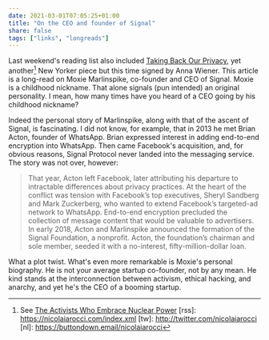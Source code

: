 ```yaml
---
date: 2021-03-01T07:05:25+01:00
title: "On the CEO and founder of Signal"
share: false
tags: ["links", "longreads"]
---
```

Last weekend's reading list also included [Taking Back Our Privacy][1], yet
another[^2] New Yorker piece but this time signed by Anna Wiener. This article is
a long-read on Moxie Marlinspike, co-founder and CEO of Signal. Moxie is
a childhood nickname. That alone signals (pun intended) an original
personality. I mean, how many times have you heard of a CEO going by his
childhood nickname?

Indeed the personal story of Marlinspike, along with that of the ascent of
Signal, is fascinating. I did not know, for example, that in 2013 he met Brian
Acton, founder of WhatsApp. Brian expressed interest in adding end-to-end
encryption into WhatsApp. Then came Facebook's acquisition, and, for obvious
reasons, Signal Protocol never landed into the messaging service. The story was
not over, however:

> That year, Acton left Facebook, later attributing his departure to
> intractable differences about privacy practices. At the heart of the conflict
> was tension with Facebook’s top executives, Sheryl Sandberg and Mark
> Zuckerberg, who wanted to extend Facebook’s targeted-ad network to WhatsApp.
> End-to-end encryption precluded the collection of message content that would
> be valuable to advertisers. In early 2018, Acton and Marlinspike announced
> the formation of the Signal Foundation, a nonprofit. Acton, the foundation’s
> chairman and sole member, seeded it with a no-interest, fifty-million-dollar
> loan.

What a plot twist. What's even more remarkable is Moxie's personal biography.
He is not your average startup co-founder, not by any mean. He kind stands at
the interconnection between activism, ethical hacking, and anarchy, and yet
he's the CEO of a booming startup.



 [1]: https://www.newyorker.com/magazine/2020/10/26/taking-back-our-privacy
 [^2]: See [The Activists Who Embrace Nuclear Power](/the-activists-who-embrace-nuclear-power/)
 [rss]: https://nicolaiarocci.com/index.xml
 [tw]: http://twitter.com/nicolaiarocci
 [nl]: https://buttondown.email/nicolaiarocci
